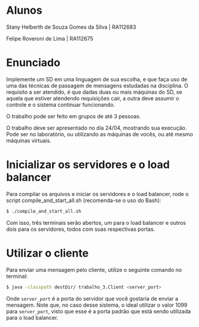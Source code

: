 # Alunos
Stany Helberth de Souza Gomes da Silva | RA112683

Felipe Roveroni de Lima | RA112675

# Enunciado
Implemente um SD em uma linguagem de sua escolha, e que faça uso de uma das técnicas de passagem de mensagens estudadas na disciplina. O requisito a ser atendido, é que dadas duas ou mais máquinas do SD, se aquela que estiver atendendo requisições cair, a outra deve assumir o controle e o sistema continuar funcionando.

O trabalho pode ser feito em grupos de até 3 pessoas.

O trabalho deve ser apresentado no dia 24/04, mostrando sua execução. Pode ser no laboratório, ou utilizando as máquinas de vocês, ou até mesmo máquinas virtuais.

# Inicializar os servidores e o load balancer
Para compilar os arquivos e iniciar os servidores e o load balancer, rode o script compile_and_start_all.sh (recomenda-se o uso do Bash):

```bash
$ ./compile_and_start_all.sh
```

Com isso, três terminais serão abertos, um para o load balancer e outros dois para os servidores, todos com suas respectivas portas.

# Utilizar o cliente
Para enviar uma mensagem pelo cliente, utilize o seguinte comando no terminal:

```bash
$ java -classpath destDir/ trabalho_3.Client <server_port>
```

Onde `server_port` é a porta do servidor que você gostaria de enviar a mensagem. Note que, no caso desse sistema, o ideal utilizar o valor 1099 para `server_port`, visto que esse é a porta padrão que está sendo utilizada para o load balancer.